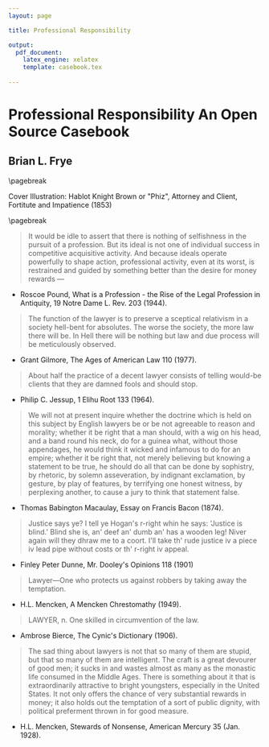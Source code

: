 ```yaml
---
layout: page

title: Professional Responsibility

output: 
  pdf_document:
    latex_engine: xelatex
    template: casebook.tex
    
---
```


# Professional Responsibility An Open Source Casebook

## Brian L. Frye 

\pagebreak

Cover Illustration: Hablot Knight Brown or "Phiz", Attorney and Client, Fortitute and Impatience
 (1853)

\pagebreak

> It would be idle to assert that there is nothing of selfishness in the pursuit of a profession. But its ideal is not one of individual success in competitive acquisitive activity. And because ideals operate powerfully to shape action, professional activity, even at its worst, is restrained and guided by something better than the desire for money rewards — 

- Roscoe Pound, What is a Profession - the Rise of the Legal Profession in Antiquity, 19 Notre Dame L. Rev. 203 (1944).

> The function of the lawyer is to preserve a sceptical relativism in a society hell-bent for absolutes. The worse the society, the more law there will be. In Hell there will be nothing but law and due process will be meticulously observed.

- Grant Gilmore, The Ages of American Law  110 (1977). 

> About half the practice of a decent lawyer consists of telling would-be clients that they are damned fools and should stop.

- Philip C. Jessup, 1 Elihu Root 133 (1964).

> We will not at present inquire whether the doctrine which is held on this subject by English lawyers be or be not agreeable to reason and morality; whether it be right that a man should, with a wig on his head, and a band round his neck, do for a guinea what, without those appendages, he would think it wicked and infamous to do for an empire; whether it be right that, not merely believing but knowing a statement to be true, he should do all that can be done by sophistry, by rhetoric, by solemn asseveration, by indignant exclamation, by gesture, by play of features, by terrifying one honest witness, by perplexing another, to cause a jury to think that statement false.

- Thomas Babington Macaulay, Essay on Francis Bacon (1874).

> Justice says ye? I tell ye Hogan's r-right whin he says: 'Justice is blind.' Blind she is, an' deef an' dumb an' has a wooden leg! Niver again will they dhraw me to a coort. I'll take th' rude justice iv a piece iv lead pipe without costs or th' r-right iv appeal. 

- Finley Peter Dunne, Mr. Dooley's Opinions 118 (1901)

> Lawyer—One who protects us against robbers by taking away the temptation. 

- H.L. Mencken, A Mencken Chrestomathy (1949).

> LAWYER, n. One skilled in circumvention of the law. 

- Ambrose Bierce, The Cynic's Dictionary (1906). 

> The sad thing about lawyers is not that so many of them are stupid, but that so many of them are intelligent. The craft is a great devourer of good men; it sucks in and wastes almost as many as the monastic life consumed in the Middle Ages. There is something about it that is extraordinarily attractive to bright youngsters, especially in the United States. It not only offers the chance of very substantial rewards in money; it also holds out the temptation of a sort of public dignity, with political preferment thrown in for good measure. 

- H.L. Mencken, Stewards of Nonsense, American Mercury 35 (Jan. 1928). 




